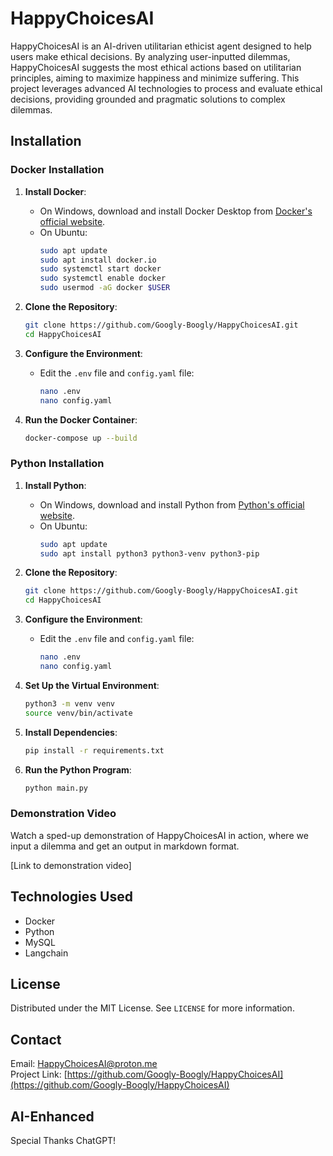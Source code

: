 # HappyChoicesAI

HappyChoicesAI is an AI-driven utilitarian ethicist agent designed to help users make ethical decisions. By analyzing user-inputted dilemmas, HappyChoicesAI suggests the most ethical actions based on utilitarian principles, aiming to maximize happiness and minimize suffering. This project leverages advanced AI technologies to process and evaluate ethical decisions, providing grounded and pragmatic solutions to complex dilemmas.

## Installation

### Docker Installation

1. **Install Docker**:
    - On Windows, download and install Docker Desktop from [Docker's official website](https://www.docker.com/products/docker-desktop).
    - On Ubuntu:
      ```bash
      sudo apt update
      sudo apt install docker.io
      sudo systemctl start docker
      sudo systemctl enable docker
      sudo usermod -aG docker $USER
      ```

2. **Clone the Repository**:
    ```bash
    git clone https://github.com/Googly-Boogly/HappyChoicesAI.git
    cd HappyChoicesAI
    ```

3. **Configure the Environment**:
    - Edit the `.env` file and `config.yaml` file:
      ```bash
      nano .env
      nano config.yaml
      ```

4. **Run the Docker Container**:
    ```bash
    docker-compose up --build
    ```

### Python Installation

1. **Install Python**:
    - On Windows, download and install Python from [Python's official website](https://www.python.org/).
    - On Ubuntu:
      ```bash
      sudo apt update
      sudo apt install python3 python3-venv python3-pip
      ```

2. **Clone the Repository**:
    ```bash
    git clone https://github.com/Googly-Boogly/HappyChoicesAI.git
    cd HappyChoicesAI
    ```

3. **Configure the Environment**:
    - Edit the `.env` file and `config.yaml` file:
      ```bash
      nano .env
      nano config.yaml
      ```

4. **Set Up the Virtual Environment**:
    ```bash
    python3 -m venv venv
    source venv/bin/activate
    ```

5. **Install Dependencies**:
    ```bash
    pip install -r requirements.txt
    ```

6. **Run the Python Program**:
    ```bash
    python main.py
    ```

### Demonstration Video

Watch a sped-up demonstration of HappyChoicesAI in action, where we input a dilemma and get an output in markdown format.

[Link to demonstration video]

## Technologies Used

- Docker
- Python
- MySQL
- Langchain

## License

Distributed under the MIT License. See `LICENSE` for more information.

## Contact

Email: [HappyChoicesAI@proton.me](mailto:HappyChoicesAI@proton.me)  
Project Link: [https://github.com/Googly-Boogly/HappyChoicesAI](https://github.com/Googly-Boogly/HappyChoicesAI)

## AI-Enhanced

Special Thanks ChatGPT!
